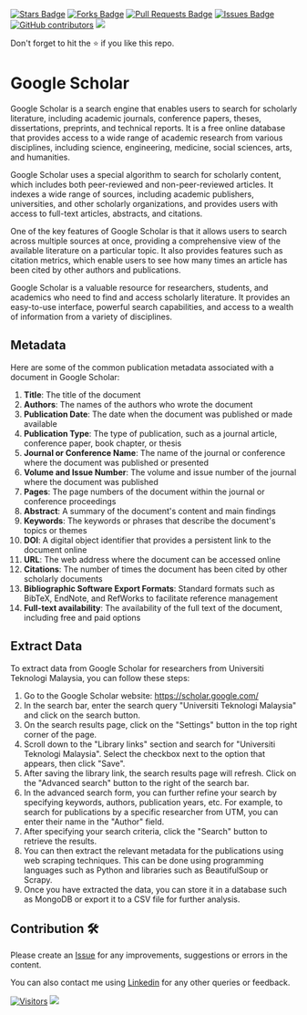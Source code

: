 <a href="https://github.com/drshahizan/special-topic-data-engineering/stargazers"><img src="https://img.shields.io/github/stars/drshahizan/special-topic-data-engineering" alt="Stars Badge"/></a>
<a href="https://github.com/drshahizan/special-topic-data-engineering/network/members"><img src="https://img.shields.io/github/forks/drshahizan/special-topic-data-engineering" alt="Forks Badge"/></a>
<a href="https://github.com/drshahizan/special-topic-data-engineering/pulls"><img src="https://img.shields.io/github/issues-pr/drshahizan/special-topic-data-engineering" alt="Pull Requests Badge"/></a>
<a href="https://github.com/drshahizan/special-topic-data-engineering/issues"><img src="https://img.shields.io/github/issues/drshahizan/special-topic-data-engineering" alt="Issues Badge"/></a>
<a href="https://github.com/drshahizan/special-topic-data-engineering/graphs/contributors"><img alt="GitHub contributors" src="https://img.shields.io/github/contributors/drshahizan/special-topic-data-engineering?color=2b9348"></a>
![](https://visitor-badge.glitch.me/badge?page_id=drshahizan/special-topic-data-engineering)

Don't forget to hit the :star: if you like this repo.

# Google Scholar
Google Scholar is a search engine that enables users to search for scholarly literature, including academic journals, conference papers, theses, dissertations, preprints, and technical reports. It is a free online database that provides access to a wide range of academic research from various disciplines, including science, engineering, medicine, social sciences, arts, and humanities.

Google Scholar uses a special algorithm to search for scholarly content, which includes both peer-reviewed and non-peer-reviewed articles. It indexes a wide range of sources, including academic publishers, universities, and other scholarly organizations, and provides users with access to full-text articles, abstracts, and citations.

One of the key features of Google Scholar is that it allows users to search across multiple sources at once, providing a comprehensive view of the available literature on a particular topic. It also provides features such as citation metrics, which enable users to see how many times an article has been cited by other authors and publications.

Google Scholar is a valuable resource for researchers, students, and academics who need to find and access scholarly literature. It provides an easy-to-use interface, powerful search capabilities, and access to a wealth of information from a variety of disciplines.

## Metadata
Here are some of the common publication metadata associated with a document in Google Scholar:

1. **Title**: The title of the document
2. **Authors**: The names of the authors who wrote the document
3. **Publication Date**: The date when the document was published or made available
4. **Publication Type**: The type of publication, such as a journal article, conference paper, book chapter, or thesis
5. **Journal or Conference Name**: The name of the journal or conference where the document was published or presented
6. **Volume and Issue Number**: The volume and issue number of the journal where the document was published
7. **Pages**: The page numbers of the document within the journal or conference proceedings
8. **Abstract**: A summary of the document's content and main findings
9. **Keywords**: The keywords or phrases that describe the document's topics or themes
10. **DOI**: A digital object identifier that provides a persistent link to the document online
11. **URL**: The web address where the document can be accessed online
12. **Citations**: The number of times the document has been cited by other scholarly documents
13. **Bibliographic Software Export Formats**: Standard formats such as BibTeX, EndNote, and RefWorks to facilitate reference management
14. **Full-text availability**: The availability of the full text of the document, including free and paid options

## Extract Data
To extract data from Google Scholar for researchers from Universiti Teknologi Malaysia, you can follow these steps:

1. Go to the Google Scholar website: https://scholar.google.com/
2. In the search bar, enter the search query "Universiti Teknologi Malaysia" and click on the search button.
3. On the search results page, click on the "Settings" button in the top right corner of the page.
4. Scroll down to the "Library links" section and search for "Universiti Teknologi Malaysia". Select the checkbox next to the option that appears, then click "Save".
5. After saving the library link, the search results page will refresh. Click on the "Advanced search" button to the right of the search bar.
6. In the advanced search form, you can further refine your search by specifying keywords, authors, publication years, etc. For example, to search for publications by a specific researcher from UTM, you can enter their name in the "Author" field.
7. After specifying your search criteria, click the "Search" button to retrieve the results.
8. You can then extract the relevant metadata for the publications using web scraping techniques. This can be done using programming languages such as Python and libraries such as BeautifulSoup or Scrapy.
9. Once you have extracted the data, you can store it in a database such as MongoDB or export it to a CSV file for further analysis.






## Contribution 🛠️
Please create an [Issue](https://github.com/drshahizan/special-topic-data-engineering/issues) for any improvements, suggestions or errors in the content.

You can also contact me using [Linkedin](https://www.linkedin.com/in/drshahizan/) for any other queries or feedback.

[![Visitors](https://api.visitorbadge.io/api/visitors?path=https%3A%2F%2Fgithub.com%2Fdrshahizan&labelColor=%23697689&countColor=%23555555&style=plastic)](https://visitorbadge.io/status?path=https%3A%2F%2Fgithub.com%2Fdrshahizan)
![](https://hit.yhype.me/github/profile?user_id=81284918)



